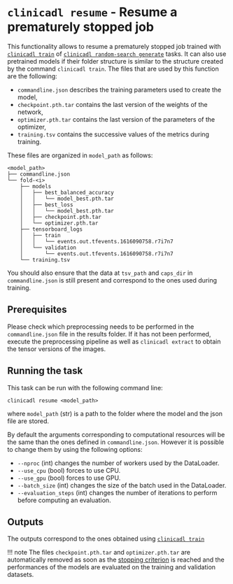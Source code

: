 # `clinicadl resume` - Resume a prematurely stopped job

This functionality allows to resume a prematurely stopped job trained with
[`clinicadl train`](./Train/Introduction.md) of [`clinicadl random-search generate`](./RandomSearch.md) tasks.
It can also use pretrained
models if their folder structure is similar to the structure created by the
command `clinicadl train`.  The files that are used by this function are the following:

- `commandline.json` describes the training parameters used to create the
  model,
- `checkpoint.pth.tar` contains the last version of the weights of the network,
- `optimizer.pth.tar` contains the last version of the parameters of the optimizer,
- `training.tsv` contains the successive values of the metrics during training.

These files are organized in `model_path` as follows:

```
<model_path>
├── commandline.json
└── fold-<i>
    ├── models
    │   ├── best_balanced_accuracy
    │   │   └── model_best.pth.tar
    │   ├── best_loss
    │   │   └── model_best.pth.tar
    │   ├── checkpoint.pth.tar
    │   └── optimizer.pth.tar
    ├── tensorboard_logs
    │   ├── train
    │   │   └── events.out.tfevents.1616090758.r7i7n7
    │   └── validation
    │       └── events.out.tfevents.1616090758.r7i7n7
    └── training.tsv
```

You should also ensure that the data at `tsv_path` and `caps_dir` in `commandline.json`
is still present and correspond to the ones used during training.

## Prerequisites

Please check which preprocessing needs to
be performed in the `commandline.json` file in the results folder. If it has
not been performed, execute the preprocessing pipeline as well as `clinicadl
extract` to obtain the tensor versions of the images.

## Running the task
This task can be run with the following command line:
```Text
clinicadl resume <model_path>

```
where `model_path` (str) is a path to the folder where the model and the json file
are stored.

By default the arguments corresponding to computational resources will be the same
than the ones defined in `commandline.json`. However it is possible to change them
by using the following options:

- `--nproc` (int) changes the number of workers used by the DataLoader.
- `--use_cpu` (bool) forces to use CPU.
- `--use_gpu` (bool) forces to use GPU.
- `--batch_size` (int) changes the size of the batch used in the DataLoader.
- `--evaluation_steps` (int) changes the number of iterations to perform before
computing an evaluation.

## Outputs

The outputs correspond to the ones obtained using [`clinicadl train`](./Train/Introduction.md#outputs)

!!! note
    The files `checkpoint.pth.tar` and `optimizer.pth.tar` are automatically removed as soon
    as the [stopping criterion](./Train/Details.md#stopping-criterion) is reached and the 
    performances of the models are evaluated on the training and validation datasets.
